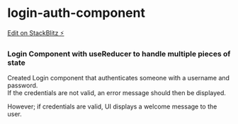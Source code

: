 # login-auth-component

[Edit on StackBlitz ⚡️](https://stackblitz.com/edit/react-b6heqo)


### Login Component with useReducer to handle multiple pieces of state

Created Login component that authenticates someone with a username and password.        
If the credentials are not valid, an error message should then be displayed.            

However; if credentials are valid, UI displays  a welcome message to the user.
